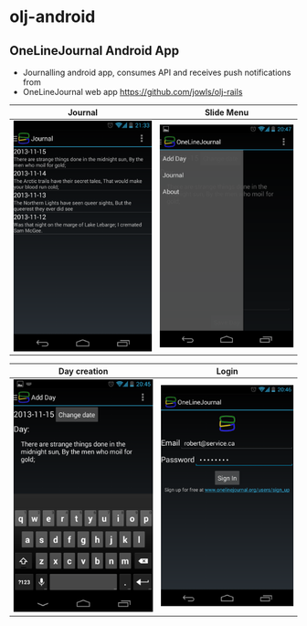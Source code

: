 # olj-android

## OneLineJournal Android App

- Journalling android app, consumes API and receives push notifications from
- OneLineJournal web app https://github.com/jowls/olj-rails

Journal                    | Slide Menu
:-------------------------:|:-------------------------:
![Alt text](PlayStoreAssets/Screenshots/Screenshot_2013-11-15-21-33-28.png?raw=true "Title") | ![Alt text](PlayStoreAssets/Screenshots/Screenshot_2013-11-15-20-47-55.png?raw=true "Title")

Day creation               | Login
:-------------------------:|:-------------------------:
![Alt text](PlayStoreAssets/Screenshots/Screenshot_2013-11-15-20-45-20.png?raw=true "Title") | ![Alt text](PlayStoreAssets/Screenshots/Screenshot_2013-11-15-20-46-58.png?raw=true "Title")